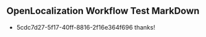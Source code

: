 ## OpenLocalization Workflow Test MarkDown
* 5cdc7d27-5f17-40ff-8816-2f16e364f696 thanks!

<!--HONumber=Jul16_HO2-->


